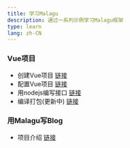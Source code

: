 ```yaml
---
title: 学习Malagu
description: 通过一系列示例学习Malagu框架
type: learn
lang: zh-CN
---
```


### Vue项目
- 创建Vue项目 [链接](/malagu-docs/learn/vue.html)
- 配置Vue项目 [链接](/malagu-docs/learn/config-vue.html)
- 用nodejs编写接口 [链接](/malagu-docs/learn/node-api.html)
- 编译打包(更新中) [链接](/malagu-docs/learn/vue-build.html)

### 用Malagu写Blog
- 项目介绍 [链接](/malagu-docs/learn/blog-intro.html)
